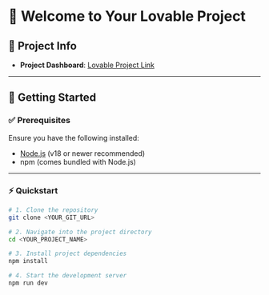 # 💖 Welcome to Your Lovable Project

## 📌 Project Info

- **Project Dashboard**: [Lovable Project Link](https://lovable.dev/projects/b051f81e-b64f-4e31-9846-1dc727cc369c)

---

## 🚀 Getting Started

### ✅ Prerequisites

Ensure you have the following installed:

- [Node.js](https://nodejs.org/) (v18 or newer recommended)
- npm (comes bundled with Node.js)

---

### ⚡ Quickstart

```bash
# 1. Clone the repository
git clone <YOUR_GIT_URL>

# 2. Navigate into the project directory
cd <YOUR_PROJECT_NAME>

# 3. Install project dependencies
npm install

# 4. Start the development server
npm run dev
